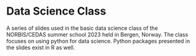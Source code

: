 # Data Science Class

A series of slides used in the basic data science class of the NORBIS/CEDAS summer school 2023 held in Bergen, Norway. The class focuses on using python for data science. Python packages presented in the slides exist in R as well.

